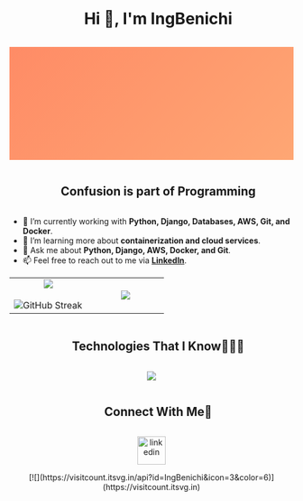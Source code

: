 <!-- Horizontal gradient divider -->
<img src="https://user-images.githubusercontent.com/73097560/115834477-dbab4500-a447-11eb-908a-139a6edaec5c.gif" width="100%" height="1" />

<!-- Introduction section -->
<div id="user-content-toc">
  <ul align="center">
    <summary><h1 style="display: inline-block">Hi 👋, I'm IngBenichi</h1></summary>
  </ul>
</div>

<!-- Snake effect background -->
<div class="snake-background">
  <!-- Content here -->
</div>

<!-- About me section -->
<div id="user-content-toc">
  <ul align="center">
    <summary><h2 style="display: inline-block">Confusion is part of Programming</h2></summary>
  </ul>
</div>

<!-- Intro -->
- 🔭 I’m currently working with **Python, Django, Databases, AWS, Git, and Docker**.
- 🌱 I’m learning more about **containerization and cloud services**.
- 💬 Ask me about **Python, Django, AWS, Docker, and Git**.
- 📫 Feel free to reach out to me via **[LinkedIn](https://www.linkedin.com/in/camilo-ben%C3%ADtez-aa6557314/)**.

<!-- Stats & Trophy -->
<p align="center">
  <!-- Stats -->
  <table align="center">
    <tr border="none">
      <td width="50%" align="center">
        <img align="center" src="https://github-readme-stats.vercel.app/api?username=IngBenichi&theme=dark&show_icons=true&count_private=true" />
        <br><br>
        <img title="🔥 Get streak stats for your profile at git.io/streak-stats" alt="GitHub Streak" src="https://github-readme-streak-stats.herokuapp.com/?user=IngBenichi&theme=dark&hide_border=false" />
      </td>
      <td width="50%" align="center">
        <img align="center" src="https://github-readme-stats.vercel.app/api/top-langs/?username=IngBenichi&theme=dark&hide_border=false&langs_count=10" />
      </td>
    </tr>
  </table>
</p>

<!-- Technologies -->
<div id="user-content-toc">
  <ul align="center">
    <summary><h2 style="display: inline-block">Technologies That I Know👨🏻‍💻</h2></summary>
  </ul>
</div>
<p align="center">
  <a href="https://skillicons.dev">
    <img src="https://skillicons.dev/icons?i=python,django,aws,git,docker,mysql&perline=5" />
  </a>
</p>

<!-- Connect with me -->
<div id="user-content-toc">
  <ul align="center">
    <summary><h2 style="display: inline-block">Connect With Me🤝</h2></summary>
  </ul>
</div>
<p align="center">
  <a href="https://www.linkedin.com/in/camilo-ben%C3%ADtez-aa6557314/" target="blank"><img align="center" src="https://user-images.githubusercontent.com/88904952/234979284-68c11d7f-1acc-4f0c-ac78-044e1037d7b0.png" alt="linkedin" height="50" width="50" /></a>
</p>

<!-- Profile visit count -->
<div align="center">
  [![](https://visitcount.itsvg.in/api?id=IngBenichi&icon=3&color=6)](https://visitcount.itsvg.in)
</div>

<!-- Horizontal gradient divider -->
<img src="https://user-images.githubusercontent.com/73097560/115834477-dbab4500-a447-11eb-908a-139a6edaec5c.gif" width="100%" height="1" />

<!-- CSS for snake effect -->
<style>
  .snake-background {
    position: relative;
    width: 100%;
    height: 200px;
    overflow: hidden;
  }
  
  .snake-background::before {
    content: "";
    position: absolute;
    top: -50%;
    left: -50%;
    width: 200%;
    height: 200%;
    background: linear-gradient(135deg, #ff7e5f, #feb47b);
    animation: move 10s linear infinite;
    z-index: 0;
  }
  
  .snake-background > * {
    position: relative;
    z-index: 1;
  }
  
  @keyframes move {
    0% {
      transform: translateX(0) translateY(0);
    }
    100% {
      transform: translateX(-100%) translateY(-100%);
    }
  }
</style>
